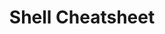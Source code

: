 ---
layout: cheatsheet
header: Shell
title: Shell Cheatsheet
description: Shell sheet with common tasks, commands and helpful information to handle the shell
cheats:

  - title: Configuration
    column: 1
    snippets:
      - text: "Login Shell vs Non-Login Shell: When you login (type username and password) via console, either sitting at the machine, or remotely via ssh: <code>.bash_profile</code> is executed to configure your shell before the initial command prompt."
      - text: "But, if you’ve already logged into your machine and open a new terminal window (xterm) inside Gnome or KDE, then .bashrc is executed before the window command prompt. <code>.bashrc</code> is also run when you start a new bash instance by typing <code>/bin/bash</code> in a terminal."
      - text: "An exception to the terminal window guidelines is Mac OS X’s Terminal.app, which runs a login shell by default for each new terminal window, calling .bash_profile instead of <code>.bashrc</code>. Other GUI terminal emulators may do the same, but most tend not to."
      - text: "Most of the time you don’t want to maintain two separate config files for login and non-login shells — when you set a PATH, you want it to apply to both. You can fix this by sourcing <code>.bashrc</code> from your <code>.bash_profile</code> file, then putting <code>PATH</code> and common settings in <code>.bashrc</code>"
      - code: |
          if [ -f ~/.bashrc ]; then
             source ~/.bashrc
          fi

  - title: Shell history
    column: 1
    snippets:
      - text: 'To get previous command containing string, hit [CTRL]+[r] followed by search string (Emacs Line-Edit Mode):'
        class: bash
        code: '(reverse-i-search):'
      - text: 'To get previous command, hit [CTRL]+[p]. You can also use up arrow key. To get next command, hit [CTRL]+[n]. You can also use down arrow key.'
      - text: 'Shell history command'
        code: |
          # print the whole history
          history
          # show the last 10 entries of the current history with command numbers
          history 30
          # delete the entire history
          history -c
      - text: List, or edit and re-execute, commands previously entered with fc
        code: |
          # edit and re-xecute last command
          fc
          # edit and re-xecute without invoking editor
          fc -s
          # list last 16 commands
          fc -l
          # list the last 30 commands
          fc -l -30
          # suppress command numnbers
          fc -ln -30
          # list command with number 500 to command with number 510
          fc -l 500 510
          # list command with number 510 to command with number 500 (version 1)
          fc -l 510 500
          # list command with number 510 to command with number 500 (version 2)
          fc -lr 500 510
          # edit and re-execute comand with number 500 without invoking editor
          fc -s 500
          # edit and re-execute comands 500 through 510
          fc 500 510

  - title: Command <code>lsof</code> (list open files)
    column: 2
    snippets:
      - text: List applications listening on hosts and ports
        class: bash
        code: |
          # List applications listening on port 8080
          lsof -n -i4TCP:8080
          # List applications all applications with an open TCP (IPV4) socket
          lsof -n -i4TCP
          # List pids of all applications with an open TCP (IPV4) socket
          lsof -n -i4TCP -t
---